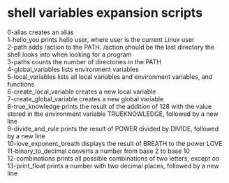 # shell variables expansion scripts
0-alias creates an alias<br>
1-hello_you prints hello user, where user is the current Linux user<br>
2-path adds /action to the PATH. /action should be the last directory the shell looks into when looking for a program<br>
3-paths counts the number of directories in the PATH<br>
4-global_variables lists environment variables<br>
5-local_variables lists all local variables and environment variables, and functions<br>
6-create_local_variable creates a new local variable<br> 
7-create_global_variable creates a new global variable<br>
8-true_knowledge prints the result of the addition of 128 with the value stored in the environment variable TRUEKNOWLEDGE, followed by a new line<br>
9-divide_and_rule prints the result of POWER divided by DIVIDE, followed by a new line<br>
10-love_exponent_breath displays the result of BREATH to the power LOVE<br>
11-binary_to_decimal converts a number from base 2 to base 10<br>
12-combinations prints all possible combinations of two letters, except oo<br>
13-print_float prints a number with two decimal places, followed by a new line<br>
